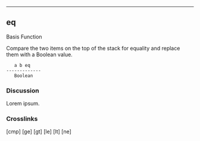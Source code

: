 ------------------------------------------------------------------------

## eq

Basis Function

Compare the two items on the top of the stack for equality and replace
them with a Boolean value.

       a b eq
    -------------
       Boolean

### Discussion

Lorem ipsum.

### Crosslinks

[cmp]
[ge]
[gt]
[le]
[lt]
[ne]

